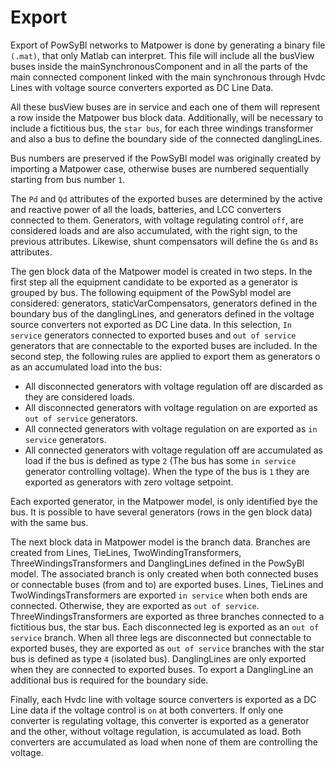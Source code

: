 # Export

Export of PowSyBl networks to Matpower is done by generating a binary file `(.mat)`, that only Matlab can interpret.
This file will include all the busView buses inside the mainSynchronousComponent and in all the parts of the main connected component linked 
with the main synchronous through Hvdc Lines with voltage source converters exported as DC Line Data.

All these busView buses are in service and each one of them will represent a row inside the Matpower bus block data. 
Additionally, will be necessary to include a fictitious bus, the `star bus`,  for each three windings transformer and also 
a bus to define the boundary side of the connected danglingLines.

Bus numbers are preserved if the PowSyBl model was originally created by importing a Matpower case, 
otherwise buses are numbered sequentially starting from bus number `1`.

The `Pd` and `Qd` attributes of the exported buses are determined by the active and reactive power of all the loads, 
batteries, and LCC converters connected to them. Generators, with voltage regulating control `off`, are considered loads
and are also accumulated, with the right sign, to the previous attributes. Likewise, shunt compensators will define 
the `Gs` and `Bs` attributes.

The gen block data of the Matpower model is created in two steps. In the first step all the equipment candidate
to be exported as a generator is grouped by bus. The following equipment of the PowSybl model are considered: generators, staticVarCompensators,
generators defined in the boundary bus of the danglingLines, and generators defined in the voltage source converters not exported as DC Line data.
In this selection, `In service` generators connected to exported buses and `out of service` generators that
are connectable to the exported buses are included. 
In the second step, the following rules are applied to export them as generators o as an accumulated load into the bus:
- All disconnected generators with voltage regulation off are discarded as they are considered loads.
- All disconnected generators with voltage regulation on are exported as `out of service` generators.
- All connected generators with voltage regulation on are exported as `in service` generators.
- All connected generators with voltage regulation off are accumulated as load if the bus is defined as type `2` (The bus has some `in service` generator controlling voltage). When the type of the bus is `1` they are exported as generators with zero voltage setpoint.

Each exported generator, in the Matpower model, is only identified bye the bus. It is possible to have several generators (rows in the gen block data) with the same bus.

The next block data in Matpower model is the branch data. Branches are created from Lines, TieLines, TwoWindingTransformers,
ThreeWindingsTransformers and DanglingLines defined in the PowSyBl model. The associated branch is only created when both connected buses or connectable buses (from and to) are exported buses.
Lines, TieLines and TwoWindingsTransformers are exported `in service` when both ends are connected. Otherwise, they are exported as `out of service`.
ThreeWindingsTransformers are exported as three branches connected to a fictitious bus, the star bus. Each disconnected leg is exported as an `out of service` branch.
When all three legs are disconnected but connectable to exported buses, they are exported as `out of service` branches with the star bus 
is defined as type `4` (isolated bus). DanglingLines are only exported when they are connected to exported buses. To export a DanglingLine an 
additional bus is required for the boundary side.

Finally, each Hvdc line with voltage source converters is exported as a DC Line data if the voltage control is `on` at both converters. If only one converter is regulating 
voltage, this converter is exported as a generator and the other, without voltage regulation, is accumulated as load. Both converters are accumulated as load when none of them
are controlling the voltage.



